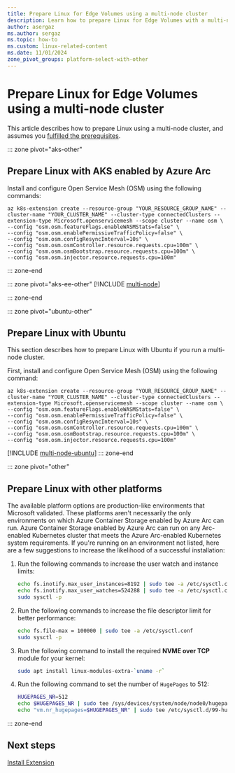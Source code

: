 ```yaml
---
title: Prepare Linux for Edge Volumes using a multi-node cluster
description: Learn how to prepare Linux for Edge Volumes with a multi-node cluster using AKS enabled by Azure Arc, Edge Essentials, or Ubuntu.
author: asergaz
ms.author: sergaz
ms.topic: how-to
ms.custom: linux-related-content
ms.date: 11/01/2024
zone_pivot_groups: platform-select-with-other
---
```


# Prepare Linux for Edge Volumes using a multi-node cluster

This article describes how to prepare Linux using a multi-node cluster, and assumes you [fulfilled the prerequisites](prepare-linux.md#prerequisites).

::: zone pivot="aks-other"
## Prepare Linux with AKS enabled by Azure Arc

Install and configure Open Service Mesh (OSM) using the following commands:

```azurecli
az k8s-extension create --resource-group "YOUR_RESOURCE_GROUP_NAME" --cluster-name "YOUR_CLUSTER_NAME" --cluster-type connectedClusters --extension-type Microsoft.openservicemesh --scope cluster --name osm \
--config "osm.osm.featureFlags.enableWASMStats=false" \
--config "osm.osm.enablePermissiveTrafficPolicy=false" \
--config "osm.osm.configResyncInterval=10s" \
--config "osm.osm.osmController.resource.requests.cpu=100m" \
--config "osm.osm.osmBootstrap.resource.requests.cpu=100m" \
--config "osm.osm.injector.resource.requests.cpu=100m"
```

::: zone-end

::: zone pivot="aks-ee-other"
[!INCLUDE [multi-node](includes/multi-node-edge-essentials.md)]

::: zone-end

::: zone pivot="ubuntu-other"
## Prepare Linux with Ubuntu

This section describes how to prepare Linux with Ubuntu if you run a multi-node cluster.

First, install and configure Open Service Mesh (OSM) using the following command:

```azurecli
az k8s-extension create --resource-group "YOUR_RESOURCE_GROUP_NAME" --cluster-name "YOUR_CLUSTER_NAME" --cluster-type connectedClusters --extension-type Microsoft.openservicemesh --scope cluster --name osm \
--config "osm.osm.featureFlags.enableWASMStats=false" \
--config "osm.osm.enablePermissiveTrafficPolicy=false" \
--config "osm.osm.configResyncInterval=10s" \
--config "osm.osm.osmController.resource.requests.cpu=100m" \
--config "osm.osm.osmBootstrap.resource.requests.cpu=100m" \
--config "osm.osm.injector.resource.requests.cpu=100m"
```

[!INCLUDE [multi-node-ubuntu](includes/multi-node-ubuntu.md)]
::: zone-end

::: zone pivot="other"
## Prepare Linux with other platforms

The available platform options are production-like environments that Microsoft validated. These platforms aren't necessarily the only environments on which Azure Container Storage enabled by Azure Arc can run. Azure Container Storage enabled by Azure Arc can run on any Arc-enabled Kubernetes cluster that meets the Azure Arc-enabled Kubernetes system requirements. If you're running on an environment not listed, here are a few suggestions to increase the likelihood of a successful installation:

1. Run the following commands to increase the user watch and instance limits:

   ```bash
   echo fs.inotify.max_user_instances=8192 | sudo tee -a /etc/sysctl.conf
   echo fs.inotify.max_user_watches=524288 | sudo tee -a /etc/sysctl.conf
   sudo sysctl -p
   ```

1. Run the following commands to increase the file descriptor limit for better performance:

   ```bash
   echo fs.file-max = 100000 | sudo tee -a /etc/sysctl.conf
   sudo sysctl -p
   ```

1. Run the following command to install the required **NVME over TCP** module for your kernel:

   ```bash
   sudo apt install linux-modules-extra-`uname -r`
   ```

1. Run the following command to set the number of `HugePages` to 512:

   ```bash
   HUGEPAGES_NR=512
   echo $HUGEPAGES_NR | sudo tee /sys/devices/system/node/node0/hugepages/hugepages-2048kB/nr_hugepages
   echo "vm.nr_hugepages=$HUGEPAGES_NR" | sudo tee /etc/sysctl.d/99-hugepages.conf
   ```
::: zone-end

## Next steps

[Install Extension](install-edge-volumes.md)
